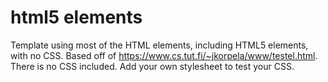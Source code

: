 # html5 elements
Template using most of the HTML elements, including HTML5 elements, with no CSS. Based off of <https://www.cs.tut.fi/~jkorpela/www/testel.html>. There is no CSS included. Add your own stylesheet to test your CSS.
